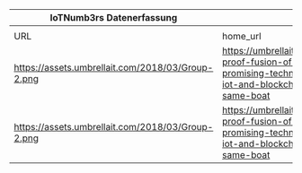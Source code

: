 |IoTNumb3rs Datenerfassung|||||||||||
| ---- | ---- | ---- | ---- | ---- | ---- | ---- | ---- | ---- | ---- | ---- |
||||||||||||
|URL|home_url|filename|device_class|device_count|market_class|market_volume|prognosis_year|publication_year|authorship_class|Dropbox folder|
|https://assets.umbrellait.com/2018/03/Group-2.png|https://umbrellait.com/future-proof-fusion-of-the-most-promising-technologies-ai-iot-and-blockchain-in-the-same-boat|file2_Group-2.png|Generic IoT|28000000000|||2021|2018|company|MariaMarg/20181126-2100|
|https://assets.umbrellait.com/2018/03/Group-2.png|https://umbrellait.com/future-proof-fusion-of-the-most-promising-technologies-ai-iot-and-blockchain-in-the-same-boat|file2_Group-2.png|Generic IoT||revenue|4.5E+11|2020|2018|company|MariaMarg/20181126-2100|
